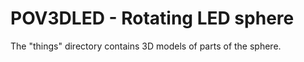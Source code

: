 POV3DLED - Rotating LED sphere
========

The "things" directory contains 3D models of parts of the sphere.